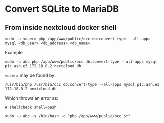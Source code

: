 # Convert SQLite to MariaDB
## From inside nextcloud docker shell
```
sudo -u <user> php /app/www/public/occ db:convert-type --all-apps mysql <db_user> <db_address> <db_name>
```
Example
```
sudo -u abc php /app/www/public/occ db:convert-type --all-apps mysql p1c.ash.e3 172.18.0.2 nextcloud_db
```
`<user>` may be found by:
```
/usr/bin/php /usr/bin/occ db:convert-type --all-apps mysql p1c.ash.e3 172.18.0.2 nextcloud_db
```
Which throws an error as:
```
# shellcheck shell=bash

sudo -u abc -s /bin/bash -c "php /app/www/public/occ $*"
```
